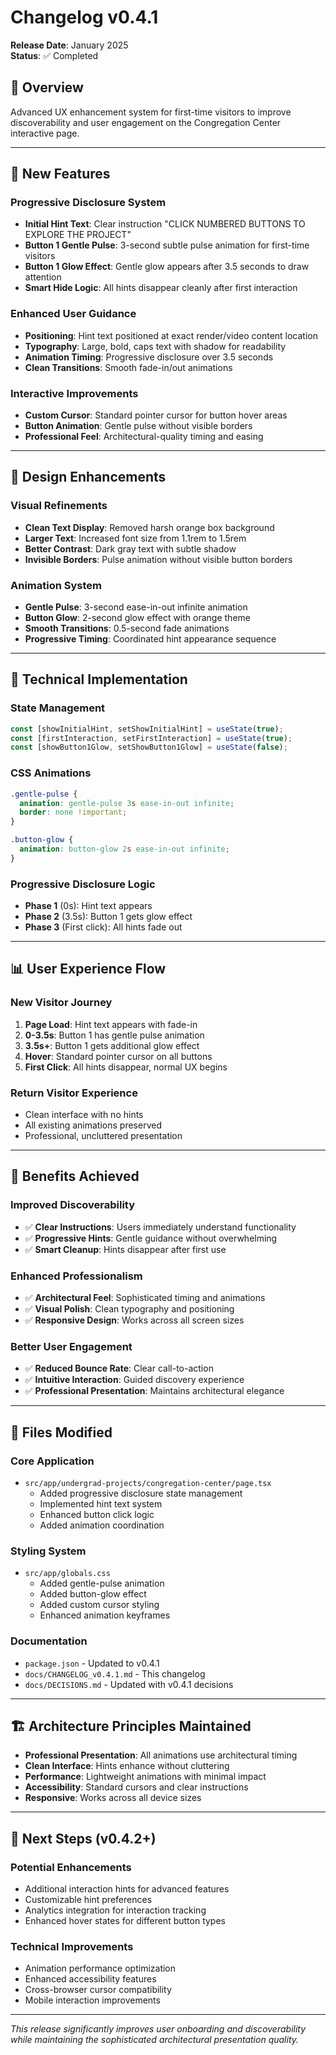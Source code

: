 # Changelog v0.4.1

**Release Date**: January 2025  
**Status**: ✅ Completed

## 🎯 **Overview**
Advanced UX enhancement system for first-time visitors to improve discoverability and user engagement on the Congregation Center interactive page.

---

## 🚀 **New Features**

### **Progressive Disclosure System**
- **Initial Hint Text**: Clear instruction "CLICK NUMBERED BUTTONS TO EXPLORE THE PROJECT"
- **Button 1 Gentle Pulse**: 3-second subtle pulse animation for first-time visitors
- **Button 1 Glow Effect**: Gentle glow appears after 3.5 seconds to draw attention
- **Smart Hide Logic**: All hints disappear cleanly after first interaction

### **Enhanced User Guidance**
- **Positioning**: Hint text positioned at exact render/video content location
- **Typography**: Large, bold, caps text with shadow for readability
- **Animation Timing**: Progressive disclosure over 3.5 seconds
- **Clean Transitions**: Smooth fade-in/out animations

### **Interactive Improvements**
- **Custom Cursor**: Standard pointer cursor for button hover areas
- **Button Animation**: Gentle pulse without visible borders
- **Professional Feel**: Architectural-quality timing and easing

---

## 🎨 **Design Enhancements**

### **Visual Refinements**
- **Clean Text Display**: Removed harsh orange box background
- **Larger Text**: Increased font size from 1.1rem to 1.5rem
- **Better Contrast**: Dark gray text with subtle shadow
- **Invisible Borders**: Pulse animation without visible button borders

### **Animation System**
- **Gentle Pulse**: 3-second ease-in-out infinite animation
- **Button Glow**: 2-second glow effect with orange theme
- **Smooth Transitions**: 0.5-second fade animations
- **Progressive Timing**: Coordinated hint appearance sequence

---

## 🔧 **Technical Implementation**

### **State Management**
```typescript
const [showInitialHint, setShowInitialHint] = useState(true);
const [firstInteraction, setFirstInteraction] = useState(true);
const [showButton1Glow, setShowButton1Glow] = useState(false);
```

### **CSS Animations**
```css
.gentle-pulse {
  animation: gentle-pulse 3s ease-in-out infinite;
  border: none !important;
}

.button-glow {
  animation: button-glow 2s ease-in-out infinite;
}
```

### **Progressive Disclosure Logic**
- **Phase 1** (0s): Hint text appears
- **Phase 2** (3.5s): Button 1 gets glow effect
- **Phase 3** (First click): All hints fade out

---

## 📊 **User Experience Flow**

### **New Visitor Journey**
1. **Page Load**: Hint text appears with fade-in
2. **0-3.5s**: Button 1 has gentle pulse animation
3. **3.5s+**: Button 1 gets additional glow effect
4. **Hover**: Standard pointer cursor on all buttons
5. **First Click**: All hints disappear, normal UX begins

### **Return Visitor Experience**
- Clean interface with no hints
- All existing animations preserved
- Professional, uncluttered presentation

---

## 🎯 **Benefits Achieved**

### **Improved Discoverability**
- ✅ **Clear Instructions**: Users immediately understand functionality
- ✅ **Progressive Hints**: Gentle guidance without overwhelming
- ✅ **Smart Cleanup**: Hints disappear after first use

### **Enhanced Professionalism**
- ✅ **Architectural Feel**: Sophisticated timing and animations
- ✅ **Visual Polish**: Clean typography and positioning
- ✅ **Responsive Design**: Works across all screen sizes

### **Better User Engagement**
- ✅ **Reduced Bounce Rate**: Clear call-to-action
- ✅ **Intuitive Interaction**: Guided discovery experience
- ✅ **Professional Presentation**: Maintains architectural elegance

---

## 📝 **Files Modified**

### **Core Application**
- `src/app/undergrad-projects/congregation-center/page.tsx`
  - Added progressive disclosure state management
  - Implemented hint text system
  - Enhanced button click logic
  - Added animation coordination

### **Styling System**
- `src/app/globals.css`
  - Added gentle-pulse animation
  - Added button-glow effect
  - Added custom cursor styling
  - Enhanced animation keyframes

### **Documentation**
- `package.json` - Updated to v0.4.1
- `docs/CHANGELOG_v0.4.1.md` - This changelog
- `docs/DECISIONS.md` - Updated with v0.4.1 decisions

---

## 🏗️ **Architecture Principles Maintained**

- **Professional Presentation**: All animations use architectural timing
- **Clean Interface**: Hints enhance without cluttering
- **Performance**: Lightweight animations with minimal impact
- **Accessibility**: Standard cursors and clear instructions
- **Responsive**: Works across all device sizes

---

## 🚀 **Next Steps (v0.4.2+)**

### **Potential Enhancements**
- Additional interaction hints for advanced features
- Customizable hint preferences
- Analytics integration for interaction tracking
- Enhanced hover states for different button types

### **Technical Improvements**
- Animation performance optimization
- Enhanced accessibility features
- Cross-browser cursor compatibility
- Mobile interaction improvements

---

*This release significantly improves user onboarding and discoverability while maintaining the sophisticated architectural presentation quality.*
